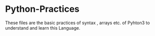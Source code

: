 # Python-Practices
These files are the basic practices of syntax , arrays etc. of Pyhton3 to understand and learn this Language.
